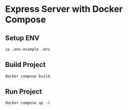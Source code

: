 # Express Server with Docker Compose

## Setup ENV

```sh
cp .env.example .env
```

## Build Project

```sh
docker compose build
```

## Run Project

```sh
docker compose up -d
```